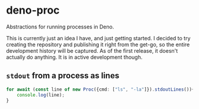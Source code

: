 # deno-proc

Abstractions for running processes in Deno.

This is currently just an idea I have, and just getting started. I decided to
try creating the repository and publishing it right from the get-go, so the
entire development history will be captured. As of the first release, it doesn't
actually do anything. It is in active development though.

## `stdout` from a process as lines

```ts
for await (const line of new Proc({cmd: ["ls", "-la"]}).stdoutLines()){
    console.log(line);
}
```

